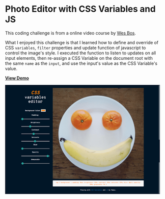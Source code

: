 # Photo Editor with CSS Variables and JS
This coding challenge is from a online video course by [Wes Bos](https://javascript30.com/).

What I enjoyed this challenge is that I learned how to define and override of CSS `variables`, `filter` properties and update function of javascript to control the image's style. I executed the function to listen to updates on all input elements, then re-assign a CSS Variable on the document root with the same `name` as the `input`, and use the input's value as the CSS Variable's value.

[**View Demo**](https://chinyi3005.github.io/100websites/30-photo-editor)

![JS + CSS Clock](./imgs/demo.png)
